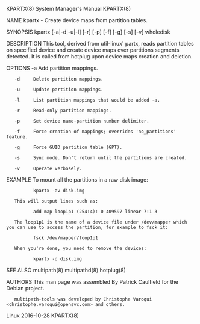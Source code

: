 KPARTX(8)                                                                                  System Manager's Manual                                                                                  KPARTX(8)

NAME
       kpartx - Create device maps from partition tables.

SYNOPSIS
       kpartx [-a|-d|-u|-l] [-r] [-p] [-f] [-g] [-s] [-v] wholedisk

DESCRIPTION
       This  tool,  derived  from util-linux' partx, reads partition tables on specified device and create device maps over partitions segments detected. It is called from hotplug upon device maps creation
       and deletion.

OPTIONS
       -a     Add partition mappings.

       -d     Delete partition mappings.

       -u     Update partition mappings.

       -l     List partition mappings that would be added -a.

       -r     Read-only partition mappings.

       -p     Set device name-partition number delimiter.

       -f     Force creation of mappings; overrides 'no_partitions' feature.

       -g     Force GUID partition table (GPT).

       -s     Sync mode. Don't return until the partitions are created.

       -v     Operate verbosely.

EXAMPLE
       To mount all the partitions in a raw disk image:

              kpartx -av disk.img

       This will output lines such as:

              add map loop1p1 (254:4): 0 409597 linear 7:1 3

       The loop1p1 is the name of a device file under /dev/mapper which you can use to access the partition, for example to fsck it:

              fsck /dev/mapper/loop1p1

       When you're done, you need to remove the devices:

              kpartx -d disk.img

SEE ALSO
       multipath(8) multipathd(8) hotplug(8)

AUTHORS
       This man page was assembled By Patrick Caulfield for the Debian project.

       multipath-tools was developed by Christophe Varoqui <christophe.varoqui@opensvc.com> and others.

Linux                                                                                             2016-10-28                                                                                        KPARTX(8)
